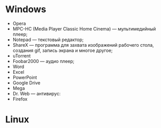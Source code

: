 # **Windows**

- Opera
- MPC-HC (Media Player Classic Home Cinema) — мультимедийный плеер;
- Notepad — текстовый редактор;
- ShareX — программа для захвата изображений рабочего стола, создания gif, запись экрана и многое другое;
- uTorrent
- Foobar2000 — аудио плеер;
- Word
- Excel
- PowerPoint
- Google Drive
- Mega
- Dr. Web — антивирус:
- Firefox

# **Linux**


